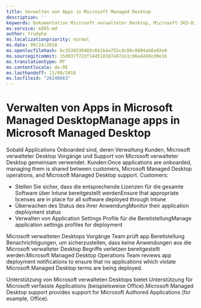 ```yaml
---
title: Verwalten von Apps in Microsoft Managed Desktop
description: ''
keywords: Dokumentation Microsoft verwalteter Desktop, Microsoft-365-Dienst
ms.service: m365-md
author: trudyha
ms.localizationpriority: normal
ms.date: 09/24/2018
ms.openlocfilehash: bc3530336405c66164a755cdc86c0804ab0a92e9
ms.sourcegitcommit: 15d937f723f1445183d7a972e1c96a4249cd9e16
ms.translationtype: MT
ms.contentlocale: de-DE
ms.lasthandoff: 11/09/2018
ms.locfileid: "26248663"
---
```

# <a name="manage-apps-in-microsoft-managed-desktop"></a><span data-ttu-id="9e684-103">Verwalten von Apps in Microsoft Managed Desktop</span><span class="sxs-lookup"><span data-stu-id="9e684-103">Manage apps in Microsoft Managed Desktop</span></span>

<!--Application management -->

<span data-ttu-id="9e684-p101">Sobald Applications Onboarded sind, deren Verwaltung Kunden, Microsoft verwalteter Desktop Vorgänge und Support von Microsoft verwalteter Desktop gemeinsam verwendet. Kunden:</span><span class="sxs-lookup"><span data-stu-id="9e684-p101">Once applications are onboarded, managing them is shared between customers, Microsoft Managed Desktop operations, and Microsoft Managed Desktop support. Customers:</span></span>

- <span data-ttu-id="9e684-106">Stellen Sie sicher, dass die entsprechende Lizenzen für die gesamte Software über Intune bereitgestellt werden</span><span class="sxs-lookup"><span data-stu-id="9e684-106">Ensure that appropriate licenses are in place for all software deployed through Intune</span></span> 
- <span data-ttu-id="9e684-107">Überwachen des Status des ihrer Anwendung</span><span class="sxs-lookup"><span data-stu-id="9e684-107">Monitor their application deployment status</span></span>
- <span data-ttu-id="9e684-108">Verwalten von Application Settings Profile für die Bereitstellung</span><span class="sxs-lookup"><span data-stu-id="9e684-108">Manage application settings profiles for deployment</span></span>

<span data-ttu-id="9e684-109">Microsoft verwalteten Desktops Vorgänge Team prüft app Bereitstellung Benachrichtigungen, um sicherzustellen, dass keine Anwendungen aus die Microsoft verwalteter Desktop Begriffe verletzen bereitgestellt werden.</span><span class="sxs-lookup"><span data-stu-id="9e684-109">Microsoft Managed Desktop Operations Team reviews app deployment notifications to ensure that no applications which violate Microsoft Managed Desktop terms are being deployed.</span></span> 

<span data-ttu-id="9e684-110">Unterstützung von Microsoft verwalteten Desktops bietet Unterstützung für Microsoft verfasste Applications (beispielsweise Office).</span><span class="sxs-lookup"><span data-stu-id="9e684-110">Microsoft Managed Desktop support provides support for Microsoft Authored Applications (for example, Office).</span></span> 